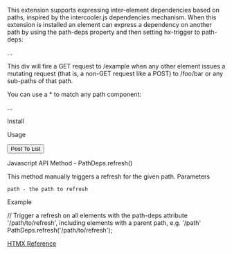 This extension supports expressing inter-element dependencies based on paths, inspired by the intercooler.js dependencies mechanism. When this extension is installed an element can express a dependency on another path by using the path-deps property and then setting hx-trigger to path-deps:

  <div hx-get="/example"
       hx-trigger="path-deps"
       path-deps="/foo/bar">...</div>

This div will fire a GET request to /example when any other element issues a mutating request (that is, a non-GET request like a POST) to /foo/bar or any sub-paths of that path.

You can use a * to match any path component:

  <div hx-get="/example"
       hx-trigger="path-deps"
       path-deps="/contacts/*">...</div>

Install
<script src="https://unpkg.com/htmx.org/dist/ext/path-deps.js"></script>

Usage
<div hx-ext='path-deps'>
  <ul hx-get="/list" hx-trigger="path-deps" path-deps="/list">
  </ul>
  <button hx-post="/list">
     Post To List
  </button>
</div>

Javascript API
Method - PathDeps.refresh()

This method manually triggers a refresh for the given path.
Parameters

    path - the path to refresh

Example

  // Trigger a refresh on all elements with the path-deps attribute '/path/to/refresh', including elements with a parent path, e.g. '/path'
  PathDeps.refresh('/path/to/refresh');

[HTMX Reference](https://htmx.org/extensions/path-deps/)
